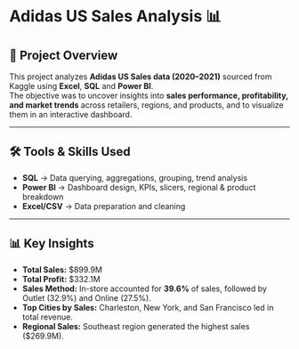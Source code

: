 # Adidas US Sales Analysis 📊

## 📌 Project Overview  
This project analyzes **Adidas US Sales data (2020–2021)** sourced from Kaggle using **Excel**, **SQL** and **Power BI**.  
The objective was to uncover insights into **sales performance, profitability, and market trends** across retailers, regions, and products, and to visualize them in an interactive dashboard.  

---

## 🛠️ Tools & Skills Used  
- **SQL** → Data querying, aggregations, grouping, trend analysis  
- **Power BI** → Dashboard design, KPIs, slicers, regional & product breakdown  
- **Excel/CSV** → Data preparation and cleaning  

---

## 📊 Key Insights  
- **Total Sales:** $899.9M  
- **Total Profit:** $332.1M  
- **Sales Method:** In-store accounted for **39.6%** of sales, followed by Outlet (32.9%) and Online (27.5%).  
- **Top Cities by Sales:** Charleston, New York, and San Francisco led in total revenue.  
- **Regional Sales:** Southeast region generated the highest sales ($269.9M).
